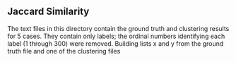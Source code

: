 ## Jaccard Similarity

The text files in this directory contain the ground truth and clustering results for 5 cases. They contain only labels; the ordinal numbers identifying each label (1 through 300) were removed. Building lists x and y from the ground truth file and one of the clustering files
